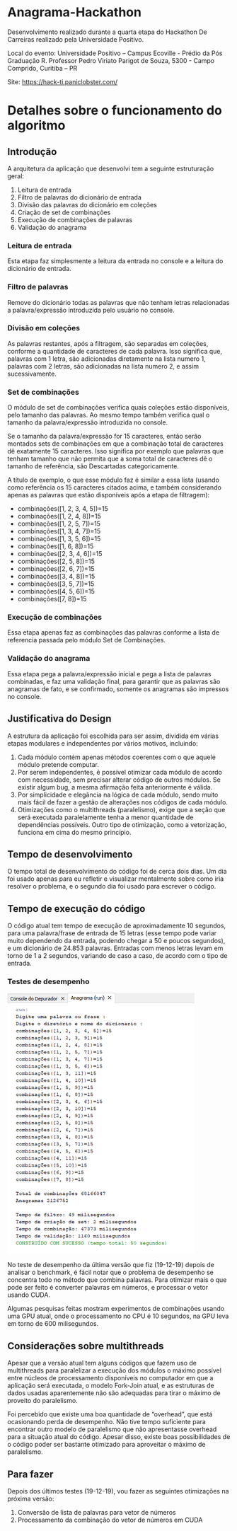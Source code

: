 # Anagrama-Hackathon

Desenvolvimento realizado durante a quarta etapa do Hackathon De Carreiras realizado pela Universidade Positivo. 

Local do evento: 
Universidade Positivo – Campus Ecoville - Prédio da Pós Graduação
R. Professor Pedro Viriato Parigot de Souza, 5300 - Campo Comprido, Curitiba – PR

Site: 
https://hack-ti.paniclobster.com/

# Detalhes sobre o funcionamento do algoritmo

## Introdução
A arquitetura da aplicação que desenvolvi tem a seguinte estruturação geral:
1.	Leitura de entrada
2.	Filtro de palavras do dicionário de entrada
3.	Divisão das palavras do dicionário em coleções
4.	Criação de set de combinações
5.	Execução de combinações de palavras
6.	Validação do anagrama

### Leitura de entrada
Esta etapa faz simplesmente a leitura da entrada no console e a leitura do dicionário de entrada.

### Filtro de palavras
Remove do dicionário todas as palavras que não tenham letras relacionadas a palavra/expressão introduzida pelo usuário no console.

### Divisão em coleções
As palavras restantes, após a filtragem, são separadas em coleções, conforme a quantidade de caracteres de cada palavra.
Isso significa que, palavras com 1 letra, são adicionadas diretamente na lista numero 1, palavras com 2 letras, são adicionadas na lista numero 2, e assim sucessivamente.

### Set de combinações
O módulo de set de combinações verifica quais coleções estão disponíveis, pelo tamanho das palavras. Ao mesmo tempo também verifica qual o tamanho da palavra/expressão introduzida no console.

Se o tamanho da palavra/expressão for 15 caracteres, então serão montados sets de combinações em que a combinação total de caracteres dê exatamente 15 caracteres. Isso significa por exemplo que palavras que tenham tamanho que não permita que a soma total de caracteres dê o tamanho de referência, são Descartadas categoricamente.

A título de exemplo, o que esse módulo faz é similar a essa lista (usando como referência os 15 caracteres citados acima, e também considerando apenas as palavras que estão disponíveis após a etapa de filtragem):

* combinações([1, 2, 3, 4, 5])=15
* combinações([1, 2, 4, 8])=15
* combinações([1, 2, 5, 7])=15
* combinações([1, 3, 4, 7])=15
* combinações([1, 3, 5, 6])=15
* combinações([1, 6, 8])=15
* combinações([2, 3, 4, 6])=15
* combinações([2, 5, 8])=15
* combinações([2, 6, 7])=15
* combinações([3, 4, 8])=15
* combinações([3, 5, 7])=15
* combinações([4, 5, 6])=15
* combinações([7, 8])=15

### Execução de combinações
Essa etapa apenas faz as combinações das palavras conforme a lista de referencia passada pelo módulo Set de Combinações.

### Validação do anagrama
Essa etapa pega a palavra/expressão inicial e pega a lista de palavras combinadas, e faz uma validação final, para garantir que as palavras são anagramas de fato, e se confirmado, somente os anagramas são impressos no console.

## Justificativa do Design
A estrutura da aplicação foi escolhida para ser assim, dividida em várias etapas modulares e independentes por vários motivos, incluindo:
1.	Cada módulo contém apenas métodos coerentes com o que aquele módulo pretende computar.
2.	Por serem independentes, é possível otimizar cada módulo de acordo com necessidade, sem precisar alterar código de outros módulos. Se existir algum bug, a mesma afirmação feita anteriormente é válida.
3.	Por simplicidade e elegância na lógica de cada módulo, sendo muito mais fácil de fazer a gestão de alterações nos códigos de cada módulo. 
4.	Otimizações como o multithreads (paralelismo), exige que a seção que será executada paralelamente tenha a menor quantidade de dependências possíveis. Outro tipo de otimização, como a vetorização, funciona em cima do mesmo princípio.

## Tempo de desenvolvimento
O tempo total de desenvolvimento do código foi de cerca dois dias. Um dia foi usado apenas para eu refletir e visualizar mentalmente sobre como iria resolver o problema, e o segundo dia foi usado para escrever o código.

## Tempo de execução do código
O código atual tem tempo de execução de aproximadamente 10 segundos, para uma palavra/frase de entrada de 15 letras (esse tempo pode variar muito dependendo da entrada, podendo chegar a 50 e poucos segundos), e um dicionário de 24.853 palavras. Entradas com menos letras levam em torno de 1 a 2 segundos, variando de caso a caso, de acordo com o tipo de entrada.

### Testes de desempenho
![Imagem Teste](https://github.com/eerbano/Anagrama-Hackathon/blob/master/Temporiza%C3%A7%C3%A3o.png)

No teste de desempenho da última versão que fiz (19-12-19) depois de analisar o benchmark, é fácil notar que o problema de desempenho se concentra todo no método que combina palavras. Para otimizar mais o que pode ser feito é converter palavras em números, e processar o vetor usando CUDA. 

Algumas pesquisas feitas mostram experimentos de combinações usando uma GPU atual, onde o processamento no CPU é 10 segundos, na GPU leva em torno de 600 milisegundos.

## Considerações sobre multithreads
Apesar que a versão atual tem alguns códigos que fazem uso de multithreads para paralelizar a execução dos módulos o máximo possível entre núcleos de processamento disponíveis no computador em que a aplicação será executada, o modelo Fork-Join atual, e as estruturas de dados usadas aparentemente não são adequadas para tirar o máximo de proveito do paralelismo.

Foi percebido que existe uma boa quantidade de “overhead”, que está ocasionando perda de desempenho. Não tive tempo suficiente para encontrar outro modelo de paralelismo que não apresentasse overhead para a situação atual do código. Apesar disso, existe boas possibilidades de o código poder ser bastante otimizado para aproveitar o máximo de paralelismo.

## Para fazer
Depois dos últimos testes (19-12-19), vou fazer as seguintes otimizações na próxima versão:
1.	Conversão de lista de palavras para vetor de números
2.	Processamento da combinação do vetor de números em CUDA
